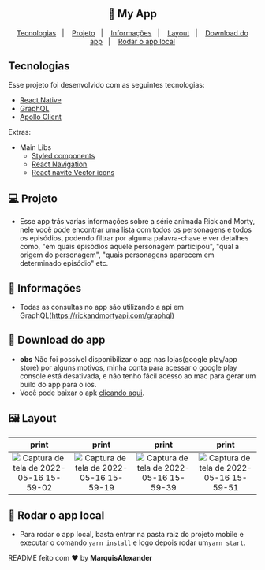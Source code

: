 <h1 align="center"></h1>

<h2 align="center">
  🚀 My App
</h2>

<p align="center">
  <a href="#-tecnologias">Tecnologias</a>&nbsp;&nbsp;&nbsp;|&nbsp;&nbsp;&nbsp;
  <a href="#-projeto">Projeto</a>&nbsp;&nbsp;&nbsp;|&nbsp;&nbsp;&nbsp;
  <a href="#-informações">Informações</a>&nbsp;&nbsp;&nbsp;|&nbsp;&nbsp;&nbsp;
  <a href="#-layout">Layout</a>&nbsp;&nbsp;&nbsp;|&nbsp;&nbsp;&nbsp;
  <a href="#-download-do-app">Download do app</a>&nbsp;&nbsp;&nbsp;|&nbsp;&nbsp;&nbsp;
  <a href="#-rodar-o-app-local">Rodar o app local</a>
</p>

## Tecnologias

Esse projeto foi desenvolvido com as seguintes tecnologias:

- [React Native](https://facebook.github.io/react-native/)
- [GraphQL](https://graphql.org/)
- [Apollo Client](https://www.apollographql.com/docs/react/)

Extras:

- Main Libs
  - [Styled components](https://styled-components.com/)
  - [React Navigation](https://reactnavigation.org/)
  - [React navite Vector icons](https://github.com/oblador/react-native-vector-icons)

## 💻 Projeto
- Esse app trás varias informações sobre a série animada Rick and Morty, nele você pode encontrar uma lista com todos os personagens e todos os episódios, podendo filtrar por alguma palavra-chave e ver detalhes como, "em quais episódios aquele personagem participou", "qual a origem do personagem", "quais personagens aparecem em determinado episódio" etc.

## 🤔 Informações
- Todas as consultas no app são utilizando a api em GraphQL(https://rickandmortyapi.com/graphql)

## 📲 Download do app
- **obs** Não foi possível disponibilizar o app nas lojas(google play/app store) por alguns motivos, minha conta para acessar o google play console está desativada, e não tenho fácil acesso ao mac para gerar um build do app para o ios. 
- Você pode baixar o apk [clicando aqui](https://1drv.ms/u/s!As_3qllp8SMYhpUhYPvR9JucvJKRoQ?e=XR0Wq2).

## 🖼 Layout

print|print|print|print
:--:|:--:|:--:|:--:
![Captura de tela de 2022-05-16 15-59-02](https://user-images.githubusercontent.com/51330232/168663871-82fd685e-3d8e-4c10-9f96-94b78c4bdf86.png)|![Captura de tela de 2022-05-16 15-59-19](https://user-images.githubusercontent.com/51330232/168663877-e95ffede-ee0d-4322-a2da-346af88e8499.png)|![Captura de tela de 2022-05-16 15-59-39](https://user-images.githubusercontent.com/51330232/168663881-b43e39a3-fb5e-4742-a341-fe3a88c0ccdf.png)|![Captura de tela de 2022-05-16 15-59-51](https://user-images.githubusercontent.com/51330232/168663884-c474256e-764f-45fe-aac2-a28f7aab28b1.png)
## 🧪 Rodar o app local
- Para rodar o app local, basta entrar na pasta raiz do projeto mobile e executar o comando `yarn install` e logo depois rodar um`yarn start`.

README feito com ❤️ by **MarquisAlexander**
